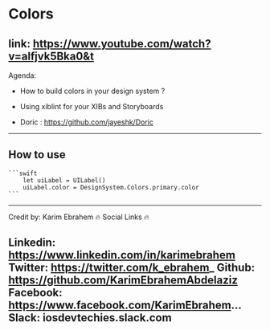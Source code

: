 #  Colors

link: https://www.youtube.com/watch?v=alfjvk5Bka0&t
---
Agenda: 
- How to build colors in your design system ?
- Using xiblint for your XIBs and Storyboards

- Doric : https://github.com/jayeshk/Doric
-----

## How to use 
    ```swift
        let uiLabel = UILabel()
        uiLabel.color = DesignSystem.Colors.primary.color
    ```
----

Credit by: Karim Ebrahem
🔥 Social Links  🔥

Linkedin: https://www.linkedin.com/in/karimebrahem
Twitter: https://twitter.com/k_ebrahem_
Github: https://github.com/KarimEbrahemAbdelaziz
Facebook: https://www.facebook.com/KarimEbrahem...
Slack: iosdevtechies.slack.com
-------------
